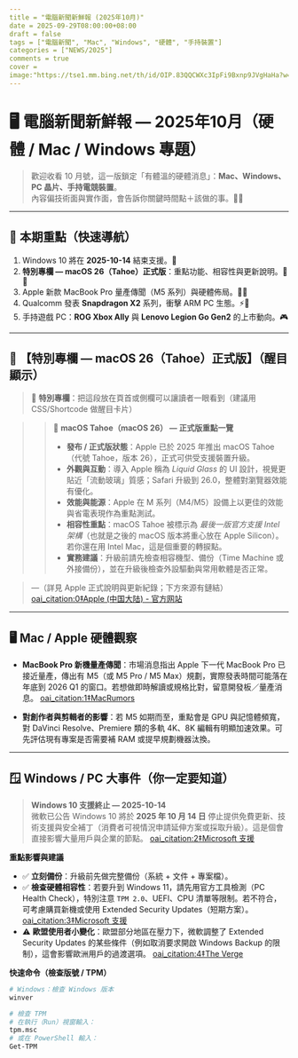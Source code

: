 ```yaml
---
title = "電腦新聞新鮮報 (2025年10月)"
date = 2025-09-29T08:00:00+08:00
draft = false
tags = ["電腦新聞", "Mac", "Windows", "硬體", "手持裝置"]
categories = ["NEWS/2025"]
comments = true
cover =
image:"https://tse1.mm.bing.net/th/id/OIP.83QQCWXc3IpFi9Bxnp9JVgHaHa?w=199&h=144&c=7&r=0&o=7&dpr=2&pid=1.7"
---
```


# 🖥️ 電腦新聞新鮮報 — 2025年10月（硬體 / Mac / Windows 專題）

> 歡迎收看 10 月號，這一版鎖定「有體溫的硬體消息」：**Mac、Windows、PC 晶片、手持電競裝置**。  
> 內容偏技術面與實作面，會告訴你關鍵時間點＋該做的事。🔧✨

---

## 🔎 本期重點（快速導航）
1. Windows 10 將在 **2025-10-14** 結束支援。🚨  
2. **特別專欄 — macOS 26（Tahoe）正式版**：重點功能、相容性與更新說明。🌊✨  
3. Apple 新款 MacBook Pro 量產傳聞（M5 系列）與硬體佈局。🍏🔋  
4. Qualcomm 發表 **Snapdragon X2** 系列，衝擊 ARM PC 生態。⚡️🧠  
5. 手持遊戲 PC：**ROG Xbox Ally** 與 **Lenovo Legion Go Gen2** 的上市動向。🎮

---

## 🌟 【特別專欄 — macOS 26（Tahoe）正式版】（醒目顯示）
> 🔔 **特別專欄**：把這段放在頁首或側欄可以讓讀者一眼看到（建議用 CSS/Shortcode 做醒目卡片）

> > 🔷 **macOS Tahoe（macOS 26） — 正式版重點一覽**  
> > - **發布 / 正式版狀態**：Apple 已於 2025 年推出 macOS Tahoe（代號 Tahoe，版本 26），正式可供受支援裝置升級。  
> > - **外觀與互動**：導入 Apple 稱為 *Liquid Glass* 的 UI 設計，視覺更貼近「流動玻璃」質感；Safari 升級到 26.0，整體對瀏覽器效能有優化。  
> > - **效能與能源**：Apple 在 M 系列（M4/M5）設備上以更佳的效能與省電表現作為重點測試。  
> > - **相容性重點**：macOS Tahoe 被標示為 *最後一版官方支援 Intel 架構*（也就是之後的 macOS 版本將重心放在 Apple Silicon）。若你還在用 Intel Mac，這是個重要的轉捩點。  
> > - **實務建議**：升級前請先檢查相容機型、備份（Time Machine 或外接備份），並在升級後檢查外設驅動與常用軟體是否正常。  

> —（詳見 Apple 正式說明與更新紀錄；下方來源有鏈結） [oai_citation:0‡Apple (中国大陆) - 官方网站](https://www.apple.com.cn/newsroom/2025/06/macos-tahoe-26-makes-the-mac-more-capable-and-productive-than-ever/?utm_source=chatgpt.com)

---

## 🖥️ Mac / Apple 硬體觀察
- **MacBook Pro 新機量產傳聞**：市場消息指出 Apple 下一代 MacBook Pro 已接近量產，傳出有 M5（或 M5 Pro / M5 Max）規劃，實際發表時間可能落在年底到 2026 Q1 的窗口。若想做即時解讀或規格比對，留意開發板／量產消息。 [oai_citation:1‡MacRumors](https://www.macrumors.com/2025/09/28/next-macbook-pro-nears-mass-production-report/?utm_source=chatgpt.com)

- **對創作者與剪輯者的影響**：若 M5 如期而至，重點會是 GPU 與記憶體頻寬，對 DaVinci Resolve、Premiere 類的多軌 4K、8K 編輯有明顯加速效果。可先評估現有專案是否需要補 RAM 或提早規劃機器汰換。  

---

## 🪟 Windows / PC 大事件（你一定要知道）
> **Windows 10 支援終止 — 2025-10-14**  
> 微軟已公告 Windows 10 將於 **2025 年 10 月 14 日** 停止提供免費更新、技術支援與安全補丁（消費者可視情況申請延伸方案或採取升級）。這是個會直接影響大量用戶與企業的節點。 [oai_citation:2‡Microsoft 支援](https://support.microsoft.com/en-us/windows/windows-10-support-ends-on-october-14-2025-2ca8b313-1946-43d3-b55c-2b95b107f281?utm_source=chatgpt.com)

**重點影響與建議**
- ✅ **立刻備份**：升級前先做完整備份（系統 + 文件 + 專案檔）。  
- ✅ **檢查硬體相容性**：若要升到 Windows 11，請先用官方工具檢測（PC Health Check），特別注意 `TPM 2.0`、UEFI、CPU 清單等限制。若不符合，可考慮購買新機或使用 Extended Security Updates（短期方案）。 [oai_citation:3‡Microsoft 支援](https://support.microsoft.com/en-us/windows/windows-11-system-requirements-86c11283-ea52-4782-9efd-7674389a7ba3?utm_source=chatgpt.com)  
- ⚠️ **歐盟使用者小變化**：歐盟部分地區在壓力下，微軟調整了 Extended Security Updates 的某些條件（例如取消要求開啟 Windows Backup 的限制），這會影響歐洲用戶的過渡選項。 [oai_citation:4‡The Verge](https://www.theverge.com/news/785544/microsoft-windows-10-extended-security-updates-free-europe-changes?utm_source=chatgpt.com)

**快速命令（檢查版號 / TPM）**
```bash
# Windows：檢查 Windows 版本
winver

# 檢查 TPM
# 在執行（Run）視窗輸入：
tpm.msc
# 或在 PowerShell 輸入：
Get-TPM